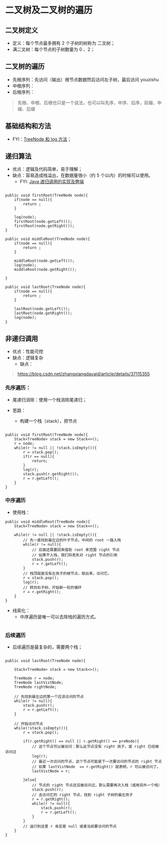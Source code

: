 # 二叉树及二叉树的遍历

## 二叉树定义

- 定义：每个节点最多拥有 2 个子树的树称为 二叉树；
- 满二叉树：每个节点的子树数量为 0 、2；

## 二叉树的遍历

- 先根序列：先访问（输出）根节点数据然后访问左子树，最后访问 youzishu
- 中根序列：
- 后根序列：


> 先根、中根、后根也只是一个说法，也可以叫先序，中序、后序，前缀、中缀、后缀
> 

## 基础结构和方法

- FYI：[TreeNode 和 log 方法]()；

## 递归算法

- 优点：逻辑及代码简单，易于理解；
- 缺点：容易造成栈溢出，在数据量很小（约 5 个以内）的时候可以使用。
	- FYI: [Java 递归调用的实现及弊端]()

```

public void firstRoot(TreeNode node){
	if(node == null){
		return ;
	}
	
	log(node);
	firstRoot(node.getLeft());
	firstRoot(node.getRight());
}

public void middleRoot(TreeNode node){
	if(node == null){
		return ;
	}
	
	middleRoot(node.getLeft());
	log(node);
	middleRoot(node.getRight());

}

public void lastRoot(TreeNode node){
	if(node == null){
		return ;
	}
	
	lastRoot(node.getLeft());
	lastRoot(node.getRight());
	log(node);
}

```

## 非递归调用

- 优点：性能可控
- 缺点：逻辑复杂
	- 缺点：

> https://blog.csdn.net/zhangxiangdavaid/article/details/37115355

### 先序遍历：

- 尾递归消除：使用一个栈消除尾递归；

- 思路：
	- 构建一个栈（stack），把节点

```

public void firstRoot(TreeNode node){
	Stack<TreeNode> stack = new Stack<>();
	r = node;
	while(r != null || !stack.isEmpty()){
		r = stack.pop();
		if(r == null){
			return;
		}
		log(r);
		stack.push(r.getRight());
		r = r.getLeft();
	}
}
```


### 中序遍历

- 使用栈：

```
public void middleRoot(TreeNode node){
	Stack<TreeNode> stack = new Stack<>();
	
	while(r != null || !stack.isEmpty()){
		// 先一直找到最左边的叶子节点，中间的 root 一路入栈
		while(r != null){
			// 后面还需要回来借助 root 来范围 right 节点
			// 如果不入栈，我们将丢失对 right 节点的引用
			stack.push(r);
			r = r.getLeft();
		}
		// 栈顶就是没有左孩子的根节点，取出来，访问它。
		r = stack.pop();
		log(r);
		// 转向右子树，开始新一轮的循环
		r = r.getRight();
	}
}
```

- 线索化：
	- 中序遍历是唯一可以去除栈的遍历方式。

```

```


### 后续遍历

- 后续遍历是最复杂的，需要两个栈；


```

public void lastRoot(TreeNode node){
	
	Stack<TreeNode> stack = new Stack<>();
	
	TreeNode r = node;
	TreeNode lastVistNode;
	TreeNode rightNode;
	
	// 先找到最左边的第一个应该访问的节点
	while(r != null){
		stack.push(r);
		r = r.getLeft();
	}
	
	// 开始访问节点
	while(!stack.isEmpty()){
		r = stack.pop();
		
		if(r.getRight() == null || r.getRight() == preNode){
			// 这个节点可以被访问：那么此节点没有 right 孩子，或 right 已经被访问过
			log(r);
			// 最近一次访问的节点，这个节点可能是下一次要访问的节点的 right 节点
			// 如果 lastVistNode  == r.getRight() 就表明，r 可以被访问了。
			lastVistNode = r;
			
		}else{
			// 节点的 right 节点还没被访问过，那么需要再次入栈（或用另外一个栈）
			stack.push(r);
			// 去访问它的 right 节点，找到 right 子树的最左孩子
			r = r.getRight();
			while(r != null){
				stack.push(r);
				r = r.getLeft();
			}
		}
		// 运行到这里 r 肯定是 null 或者当前要访问的节点
	}
}

```


